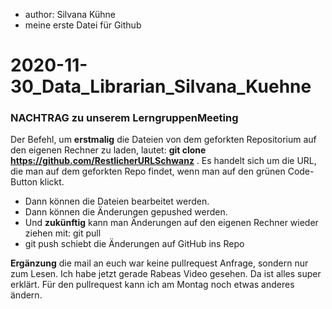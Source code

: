 - author: Silvana Kühne
- meine erste Datei für Github
# 2020-11-30_Data_Librarian_Silvana_Kuehne

### NACHTRAG zu unserem LerngruppenMeeting

Der Befehl, um **erstmalig** die Dateien von dem geforkten Repositorium auf den eigenen Rechner zu laden, lautet: **git clone https://github.com/RestlicherURLSchwanz** . Es handelt sich um die URL, die man auf dem geforkten Repo findet, wenn man auf den grünen Code-Button klickt.

* Dann können die Dateien bearbeitet werden.
* Dann können die Änderungen gepushed werden.
* Und **zukünftig** kann man Änderungen auf den eigenen Rechner wieder ziehen mit:
 git pull 
* git push schiebt die Änderungen auf GitHub ins Repo

**Ergänzung**
 die mail an euch war keine pullrequest Anfrage, sondern nur zum Lesen.
 Ich habe jetzt gerade Rabeas Video gesehen. Da ist alles super erklärt.
 Für den pullrequest kann ich am Montag noch etwas anderes ändern.


